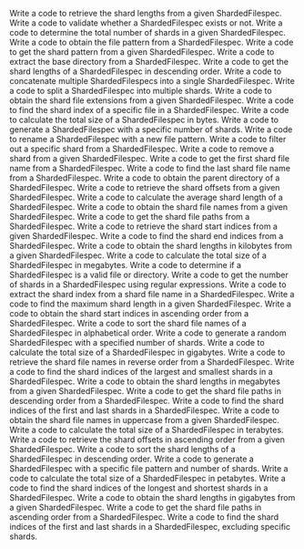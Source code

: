 Write a code to retrieve the shard lengths from a given ShardedFilespec.
Write a code to validate whether a ShardedFilespec exists or not.
Write a code to determine the total number of shards in a given ShardedFilespec.
Write a code to obtain the file pattern from a ShardedFilespec.
Write a code to get the shard pattern from a given ShardedFilespec.
Write a code to extract the base directory from a ShardedFilespec.
Write a code to get the shard lengths of a ShardedFilespec in descending order.
Write a code to concatenate multiple ShardedFilespecs into a single ShardedFilespec.
Write a code to split a ShardedFilespec into multiple shards.
Write a code to obtain the shard file extensions from a given ShardedFilespec.
Write a code to find the shard index of a specific file in a ShardedFilespec.
Write a code to calculate the total size of a ShardedFilespec in bytes.
Write a code to generate a ShardedFilespec with a specific number of shards.
Write a code to rename a ShardedFilespec with a new file pattern.
Write a code to filter out a specific shard from a ShardedFilespec.
Write a code to remove a shard from a given ShardedFilespec.
Write a code to get the first shard file name from a ShardedFilespec.
Write a code to find the last shard file name from a ShardedFilespec.
Write a code to obtain the parent directory of a ShardedFilespec.
Write a code to retrieve the shard offsets from a given ShardedFilespec.
Write a code to calculate the average shard length of a ShardedFilespec.
Write a code to obtain the shard file names from a given ShardedFilespec.
Write a code to get the shard file paths from a ShardedFilespec.
Write a code to retrieve the shard start indices from a given ShardedFilespec.
Write a code to find the shard end indices from a ShardedFilespec.
Write a code to obtain the shard lengths in kilobytes from a given ShardedFilespec.
Write a code to calculate the total size of a ShardedFilespec in megabytes.
Write a code to determine if a ShardedFilespec is a valid file or directory.
Write a code to get the number of shards in a ShardedFilespec using regular expressions.
Write a code to extract the shard index from a shard file name in a ShardedFilespec.
Write a code to find the maximum shard length in a given ShardedFilespec.
Write a code to obtain the shard start indices in ascending order from a ShardedFilespec.
Write a code to sort the shard file names of a ShardedFilespec in alphabetical order.
Write a code to generate a random ShardedFilespec with a specified number of shards.
Write a code to calculate the total size of a ShardedFilespec in gigabytes.
Write a code to retrieve the shard file names in reverse order from a ShardedFilespec.
Write a code to find the shard indices of the largest and smallest shards in a ShardedFilespec.
Write a code to obtain the shard lengths in megabytes from a given ShardedFilespec.
Write a code to get the shard file paths in descending order from a ShardedFilespec.
Write a code to find the shard indices of the first and last shards in a ShardedFilespec.
Write a code to obtain the shard file names in uppercase from a given ShardedFilespec.
Write a code to calculate the total size of a ShardedFilespec in terabytes.
Write a code to retrieve the shard offsets in ascending order from a given ShardedFilespec.
Write a code to sort the shard lengths of a ShardedFilespec in descending order.
Write a code to generate a ShardedFilespec with a specific file pattern and number of shards.
Write a code to calculate the total size of a ShardedFilespec in petabytes.
Write a code to find the shard indices of the longest and shortest shards in a ShardedFilespec.
Write a code to obtain the shard lengths in gigabytes from a given ShardedFilespec.
Write a code to get the shard file paths in ascending order from a ShardedFilespec.
Write a code to find the shard indices of the first and last shards in a ShardedFilespec, excluding specific shards.